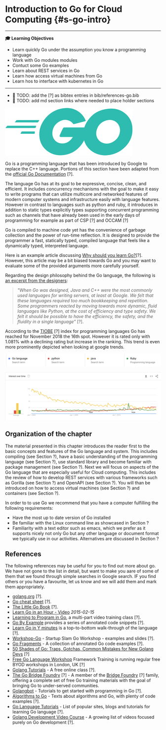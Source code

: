# Introduction to Go for Cloud Computing {#s-go-intro}

---

**:mortar_board: Learning Objectives**

* Learn quickly Go under the assumption you know a programming language
* Work with Go modules modules
* Contuct some Go examples
* Learn about REST services in Go
* Learn how access virtual machines from Go
* Learn hos to interface with kubernetes in Go

---

* :construction: TODO: add the [?] as bibtex entries in bib/references-go.bib
* :construction: TODO: add md section links where needed to place holder sections

![Go Logo](images/Go_Logo_Aqua.svg)


Go is a programming language that has been introduced by Google to
replace the C++ language. Portions of this section have been adapted
from the [official Go Documentation](https://golang.org/doc/) [?].

The language Go has at its goal to be expressive, concise, clean, and
efficient. It includes concurrency mechanisms with the goal to make it
easy to write programs that can utilize multicore and networked
features of modern computer systems and infrastructure easily with
language features. However in contrast to languages such as python and
ruby, it introduces in addition to static types explicitly types
supporting concurrent programming such as channels that have already
been used in the early days of programming for example as part of CSP
[?] and OCCAM [?]

Go is compiled to machine code yet has the convenience of garbage
collection and the power of run-time reflection. It is designed to
provide the programmer a fast, statically typed, compiled language
that feels like a dynamically typed, interpreted language.

Here is an example article discussing
[Why should you learn Go?](https://medium.com/exploring-code/why-should-you-learn-go-f607681fad65)[?]. However,
this article may be a bit biased towards Go and you may want to
evaluate some of the provided arguments more carefully yourself.

Regarding the design philosophy behind the Go language, the following
is
[an excerpt from the designers](https://golang.org/doc/faq#principles):

> *"When Go was designed, Java and C++ were the most commonly used
> languages for writing servers, at least at Google. We felt that
> these languages required too much bookkeeping and repetition. Some
> programmers reacted by moving towards more dynamic, fluid languages
> like Python, at the cost of efficiency and type safety. We felt it
> should be possible to have the efficiency, the safety, and the
> fluidity in a single language"* [?].

According to the [TIOBE](https://www.tiobe.com/tiobe-index/) [?] index
for programming languages Go has reached for November 2018 the 16th
spot. However it is rated only with 1.081% with a declining rating but
increase in the ranking. This trend is even more prominently depicted
when looking at google trends.

![](images/go-trend-legend.png)

![**Figure:** Google trends for selected programming languages](images/go-trend.png)



## Organization of the chapter

The material presented in this chapter introduces the reader first to
the basic concepts and features of the Go language and system.  This
includes compiling (see Section ?), have a basic understanding of the
programming language (see Section ?), use standard library and become
familiar with package management (see Section ?). Next we will focus
on aspects of the Go language that are especially useful for Cloud
computing. This includes the review of how to develop REST services
with various frameworks such as Gorilla (see Section ?) and OpenAPI
(see Section ?). You will than be introduced on how to access virtual
machines (see Section ?) and containers (see Section ?).

In order to to use Go we recommend that you have a computer fulfilling
the following requirements:

- Have the most up to date version of Go installed
- Be familiar with the Linux command line as showcased in Section ?
- Familiarity with a text editor such as emacs, which we prefer as it
  supports nicely not only Go but any other language or document
  format we typically use in our activities. Alternatives are
  discussed in Section ?

References
----------

The following references may be useful for you to find out more about
go. We have not gone to the list in detail, but want to make you aare
of some of them that we found through simple searches in Google
search. IF you find others or you have a favourite, let us know and we
will add them and mark them appropriately.

  * [golang.org](http://golang.org/doc/#learning) [?].
  * [Go cheat sheet](https://github.com/a8m/go-lang-cheat-sheet) [?].
  * [The Little Go Book](http://openmymind.net/The-Little-Go-Book/) [?].
  * [Learn Go in an Hour - Video](https://www.youtube.com/watch?v=CF9S4QZuV30) _2015-02-15_
  *
    [Learning to Program in Go](https://www.youtube.com/playlist?list=PLei96ZX_m9sVSEXWwZi8uwd2vqCpEm4m6), a multi-part video training class [?].
  * [Go By Example](http://gobyexample.com/) provides a series of
    annotated code snippets [?].
  * [Learn Go in Y minutes](http://learnxinyminutes.com/docs/go/) is a
    top-to-bottom walk-through of the language [?].
  * [Workshop-Go](https://github.com/sendwithus/workshop-go) - Startup
    Slam Go Workshop - examples and slides [?].
  * [Go Fragments](http://www.gofragments.net/) - A collection of
    annotated Go code examples [?].
  *
    [50 Shades of Go: Traps, Gotchas, Common Mistakes for New Golang Devs](http://devs.cloudimmunity.com/gotchas-and-common-mistakes-in-go-golang/index.html) [?]
  *
    [Free Go Language Workshop](https://www.frameworktraining.co.uk/go-language-free-training-workshop/) Framework Training is running regular free BYOD workshops in London, UK [?]
  *
    [Golang Tutorials](http://golangtutorials.blogspot.com/2011/05/table-of-contents.html) - A free online class [?].
  * [The Go Bridge Foundry](https://github.com/gobridge) [?] - A member of
    the [Bridge Foundry](http://bridgefoundry.org/) [?] family, offering a
    complete set of free Go training materials with the goal of
    bringing Go to under-served communities.
* [Golangbot](https://golangbot.com/learn-golang-series/) - Tutorials
  to get started with programming in Go [?].
* [Algorithms to Go](http://yourbasic.org/) - Texts about algorithms
  and Go, with plenty of code examples [?].
*
  [Go Language Tutorials](https://www.cybrhome.com/topic/go-language-tutorials) - List of popular sites, blogs and tutorials for learning Go language [?].
*
  [Golang Development Video Course](https://www.youtube.com/playlist?list=PLzUGFf4GhXBL4GHXVcMMvzgtO8-WEJIoY) - A growing list of videos focused purely on Go development [?].

